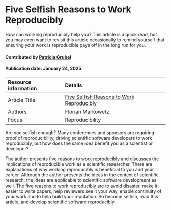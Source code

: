 # Five Selfish Reasons to Work Reproducibly
<!--deck text start-->
How can working reproducibly help you? This article is a quick read, but you may even want to revisit this article occasionally to remind yourself that ensuring your work is reproducible pays off in the long run for you.

<!--deck text end-->

#### Contributed by [Patricia Grubel](https://github.com/pagrubel "Patricia Grubel")
#### Publication date: January 24, 2025

Resource information | Details
:--- | :---
Article Title | [Five Selfish Reasons to Work Reproducibly](https://genomebiology.biomedcentral.com/articles/10.1186/s13059-015-0850-7)
Authors | Florian Markowetz
Focus | Reproducibility

Are you selfish enough? Many conferences and sponsors are requiring proof of reproducibility, driving scientific software developers to work reproducibly, but how does the same idea benefit you as a scientist or developer?

The author presents five reasons to work reproducibly and discusses the implications of reproducible work as a scientific researcher.  There are explanations of why working reproducibly is beneficial to you and your career.
Although the author presents the ideas in the context of scientific research, the ideas are applicable to scientific software development as well.
The five reasons to work reproducibly are to avoid disaster, make it easier to write papers, help reviewers see it your way, enable continuity of your work and to help build your reputation.
So become selfish, read this article, and develop scientific software reproducibly.






<!---
Publish: yes
Topics: Reproducibility, Personal Productivity and Sustainability 
Pinned: no
RSS update: 2025-01-24
--->
